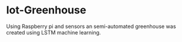 # Iot-Greenhouse
Using Raspberry pi and sensors an semi-automated greenhouse was created using LSTM machine learning.
